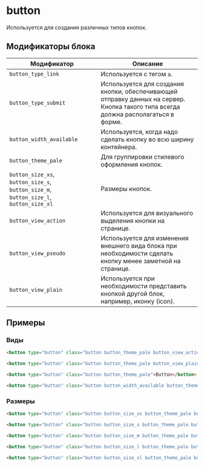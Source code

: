 # button

Используется для создания различных типов кнопок.

## Модификаторы блока

| Модификатор | Описание |
|-------------|----------|
| `button_type_link` | Используется с тегом `a`. |
| `button_type_submit` | Используется для создания кнопки, обеспечивающей отправку данных на сервер. Кнопка такого типа всегда должна располагаться в форме. |
| `button_width_available` | Используется, когда надо сделать кнопку во всю ширину контейнера. |
| `button_theme_pale` | Для группировки стилевого оформления кнопок. |
| `button_size_xs`, `button_size_s`, `button_size_m`, `button_size_l`, `button_size_xl` | Размеры кнопок. |
| `button_view_action` | Используется для визуального выделения кнопки на странице. |
| `button_view_pseudo` | Используется для изменения внешнего вида блока при необходимости сделать кнопку менее заметной на странице. |
| `button_view_plain` | Используется при необходимости представить кнопкой другой блок, например, иконку (icon). |


## Примеры

### Виды
```html
<button type="button" class="button button_theme_pale button_view_action">Button</button>

<button type="button" class="button button_theme_pale button_view_plain">Button plain</button>

<button type="button" class="button button_theme_pale">Button</button>

<button type="button" class="button button_width_available button_theme_pale button_view_action">Button block</button>
```

### Размеры
```html
<button type="button" class="button button_size_xs button_theme_pale button_view_action">Button</button>

<button type="button" class="button button_size_s button_theme_pale button_view_action">Button</button>

<button type="button" class="button button_size_m button_theme_pale button_view_action">Button</button>

<button type="button" class="button button_size_l button_theme_pale button_view_action">Button</button>

<button type="button" class="button button_size_xl button_theme_pale button_view_action">Button</button>
```

